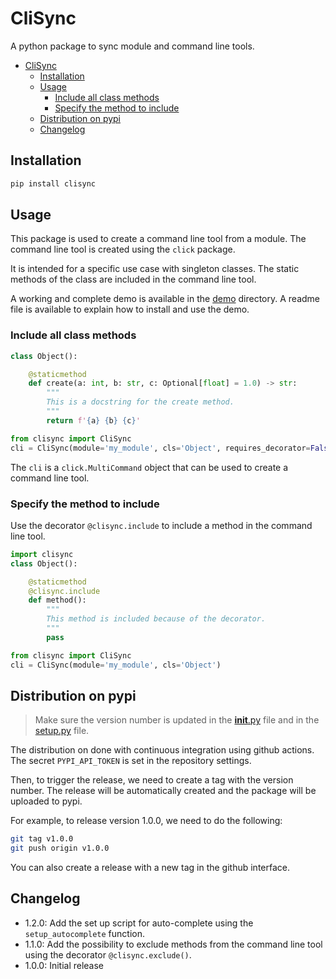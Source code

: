 # CliSync

A python package to sync module and command line tools.

- [CliSync](#clisync)
  - [Installation](#installation)
  - [Usage](#usage)
    - [Include all class methods](#include-all-class-methods)
    - [Specify the method to include](#specify-the-method-to-include)
  - [Distribution on pypi](#distribution-on-pypi)
  - [Changelog](#changelog)

## Installation

```bash
pip install clisync
```

## Usage
This package is used to create a command line tool from a module. The command line tool is created using the `click` package.

It is intended for a specific use case with singleton classes. The static methods of the class are included in the command line tool.

A working and complete demo is available in the [demo](demo) directory. A readme file is available to explain how to install and use the demo.

### Include all class methods

```python
class Object():

    @staticmethod
    def create(a: int, b: str, c: Optional[float] = 1.0) -> str:
        """
        This is a docstring for the create method.
        """
        return f'{a} {b} {c}'
```

```python
from clisync import CliSync
cli = CliSync(module='my_module', cls='Object', requires_decorator=False)
```

The `cli` is a `click.MultiCommand` object that can be used to create a command line tool.

### Specify the method to include

Use the decorator `@clisync.include` to include a method in the command line tool.

```python
import clisync
class Object():

    @staticmethod
    @clisync.include
    def method():
        """
        This method is included because of the decorator.
        """
        pass
```

```python
from clisync import CliSync
cli = CliSync(module='my_module', cls='Object')
```

## Distribution on pypi

> Make sure the version number is updated in the [__init__.py](clisync/__init__.py) file and in the [setup.py](setup.py) file.

The distribution on done with continuous integration using github actions. The secret `PYPI_API_TOKEN` is set in the repository settings.

Then, to trigger the release, we need to create a tag with the version number. The release will be automatically created and the package will be uploaded to pypi.

For example, to release version 1.0.0, we need to do the following:

```bash
git tag v1.0.0
git push origin v1.0.0
``` 

You can also create a release with a new tag in the github interface.

## Changelog

- 1.2.0: Add the set up script for auto-complete using the `setup_autocomplete` function.
- 1.1.0: Add the possibility to exclude methods from the command line tool using the decorator `@clisync.exclude()`.
- 1.0.0: Initial release